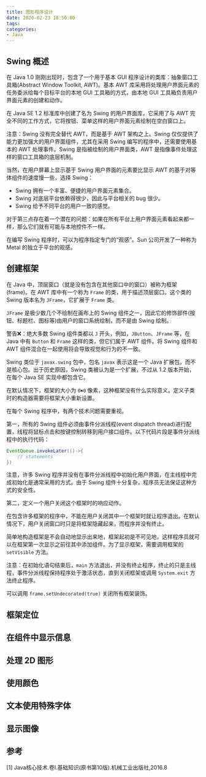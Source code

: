 ```yaml
---
title: 图形程序设计
date: 2020-02-23 18:50:00
tags:
categories:
- Java
---
```


## Swing 概述
在 Java 1.0 刚刚出现时，包含了一个用于基本 GUI 程序设计的类库：抽象窗口工具箱(Abstract Window Toolkit, AWT)。基本 AWT 库采用将处理用户界面元素的任务委派给每个目标平台的本地 GUI 工具箱的方式，由本地 GUI 工具箱负责用户界面元素的创建和动作。

在 Java SE 1.2 标准库中创建了名为 Swing 的用户界面库，它采用了与 AWT 完全不同的工作方式，它将按钮、菜单这样的用户界面元素绘制在空白窗口上。

注意：Swing 没有完全替代 AWT，而是基于 AWT 架构之上。Swing 仅仅提供了能力更加强大的用户界面组件，尤其在采用 Swing 编写的程序中，还需要使用基本的 AWT 处理事件。Swing 是指被绘制的用户界面类，AWT 是指像事件处理这样的窗口工具箱的底层机制。

当然，在用户屏幕上显示基于 Swing 用户界面的元素要比显示 AWT 的基于对等体组件的速度慢一些，选择 Swing：
- Swing 拥有一个丰富、便捷的用户界面元素集合。
- Swing 对底层平台依赖得很少，因此与平台相关的 bug 很少。
- Swing 给予不同平台的用户一致的感觉。

对于第三点存在着一个潜在的问题：如果在所有平台上用户界面元素看起来都一样，那么它们就有可能与本地控件不一样。

在编写 Swing 程序时，可以为程序指定专门的“观感”。Sun 公司开发了一种称为 Metal 的独立于平台的观感。


## 创建框架
在 Java 中，顶层窗口（就是没有包含在其他窗口中的窗口）被称为框架(frame)。在 AWT 库中有一个称为 `Frame` 的类，用于描述顶层窗口。这个类的 Swing 版本名为 `JFrame`，它扩展于 `Frame` 类。

`JFrame` 是极少数几个不绘制在画布上的 Swing 组件之一，因此它的修饰部件(按钮、标题栏、图标等)由用户的窗口系统绘制，而不是由 Swing 绘制。

警告❌：绝大多数 Swing 组件类都以 `J` 开头，例如，`JButton`、`JFrame` 等，在 Java 中有 `Button` 和 `Frame` 这样的类，但它们属于 AWT 组件。将 Swing 组件和 AWT 组件混合在一起使用将会导致视觉和行为的不一致。

Swing 类位于 `javax.swing` 包中，包名 `javax` 表示这是一个 Java 扩展包，而不是核心包。出于历史原因，Swing 类被认为是一个扩展，不过从 1.2 版本开始，在每个 Java SE 实现中都包含它。

在默认情况下，框架的大小为 `0✖️0` 像素，这种框架没有什么实际意义。定义子类时的构造器需要将框架大小重新设置。

在每个 Swing 程序中，有两个技术问题需要重视。

第一，所有的 Swing 组件必须由事件分派线程(event dispatch thread)进行配置，线程将鼠标点击和按键控制转移到用户接口组件。以下代码片段是事件分派线程中的执行代码：
```java
EventQueue.invokeLater(()->{
    // statements
})
```
注意，许多 Swing 程序并没有在事件分派线程中初始化用户界面，在主线程中完成初始化是通常采用的方式。由于 Swing 组件十分复杂，程序员无法保证这种方式的安全性。

第二，定义一个用户关闭这个框架时的响应动作。

在包含许多框架的程序中，不能在用户关闭其中一个框架时就让程序退出。在默认情况下，用户关闭窗口时只是将框架隐藏起来，而程序并没有终止。

简单地构造框架是不会自动地显示出来地，框架起初是不可见地，这样程序员就可以在框架第一次显示之前往其中添加组件。为了显示框架，需要调用框架的 `setVisible` 方法。

注意：在初始化语句结束后，`main` 方法退出，并没有终止程序，终止的只是主线程，事件分派线程保持程序处于激活状态，直到关闭框架或调用 `System.exit` 方法终止程序。

可以调用 `frame.setUndecorated(true)` 关闭所有框架装饰。


## 框架定位

## 在组件中显示信息

## 处理 2D 图形

## 使用颜色

## 文本使用特殊字体

## 显示图像


## 参考
[1] Java核心技术.卷Ⅰ.基础知识(原书第10版).机械工业出版社,2016.8